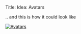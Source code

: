 Title: Idea: Avatars

.. and this is how it could look like

[![Avatars]({filename}/images/avatars.png)]({filename}/images/avatars.png)
